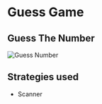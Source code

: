# Guess Game
## Guess The Number

![Guess Number](https://is2-ssl.mzstatic.com/image/thumb/Purple71/v4/bf/25/ac/bf25aceb-60a7-9889-99fa-9ed577eed7e3/source/256x256bb.jpg)

## Strategies used 
- Scanner
